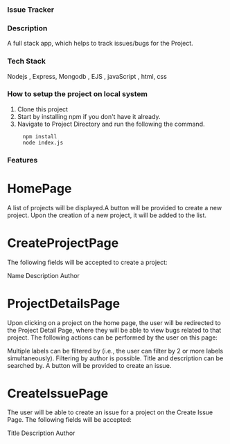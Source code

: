 ### Issue Tracker

### Description
A full stack app, which helps to track issues/bugs for the Project.

### Tech Stack
Nodejs , Express, Mongodb , EJS , javaScript , html, css

### How to setup the project on local system
  1. Clone this project
  2. Start by installing npm if you don't have it already.
  3. Navigate to Project Directory and run the following the command.
   ````
        npm install 
        node index.js
   ````
### Features
  
  # HomePage 
  A list of projects will be displayed.A button will be provided to create a new project. Upon the creation of a new project, it will be added to the list.

  # CreateProjectPage
  The following fields will be accepted to create a project:

   Name
   Description
   Author

  # ProjectDetailsPage
  Upon clicking on a project on the home page, the user will be redirected to the Project Detail Page, where they will be able to view bugs related to that project. The following actions can be performed by the user on this page:

   Multiple labels can be filtered by (i.e., the user can filter by 2 or more labels simultaneously).
   Filtering by author is possible.
   Title and description can be searched by.
   A button will be provided to create an issue.

   # CreateIssuePage
   The user will be able to create an issue for a project on the Create Issue Page. The following fields will be accepted:

   Title
   Description
   Author
